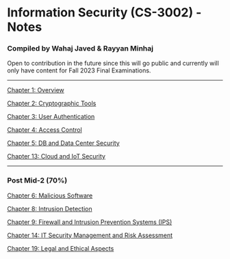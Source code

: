 # Information Security (CS-3002) - Notes

### Compiled by Wahaj Javed & Rayyan Minhaj

Open to contribution in the future since this will go public and currently will only have content for Fall 2023 Final Examinations.

---

[Chapter 1: Overview]([https://www.notion.so/Chapter-1-Overview-c82411f496ed457b9d261328926233e5?pvs=21](https://chipped-divan-df8.notion.site/Chapter-1-Overview-c82411f496ed457b9d261328926233e5))

[Chapter 2: Cryptographic Tools](https://chipped-divan-df8.notion.site/Chapter-2-Cryptographic-Tools-ae26ea57e99f4c78baa08e62799eb27f)

[Chapter 3: User Authentication](https://www.notion.so/Chapter-3-User-Authentication-7ad44ba8b5484ba0a1f99beb674aed41?pvs=21)

[Chapter 4: Access Control](https://www.notion.so/Chapter-4-Access-Control-195ab653ec784ff2aeabf8db80c43b39?pvs=21)

[Chapter 5: DB and Data Center Security](https://www.notion.so/Chapter-5-DB-and-Data-Center-Security-1d27f456488945aead38fa5f012e0e78?pvs=21)

[Chapter 13: Cloud and IoT Security](https://www.notion.so/Chapter-13-Cloud-and-IoT-Security-eabb4ec6fadd442e8ddaa38170555a79?pvs=21)

---

### Post Mid-2 (70%)

[Chapter 6: Malicious Software ](https://www.notion.so/Chapter-6-Malicious-Software-ef2cd8093f9c4d5db84c58ee80ddb99b?pvs=21)

[Chapter 8: Intrusion Detection](https://www.notion.so/Chapter-8-Intrusion-Detection-da387ee68bbe41e0b5dc0e9ed1a01a47?pvs=21)

[Chapter 9: Firewall and Intrusion Prevention Systems (IPS)](https://www.notion.so/Chapter-9-Firewall-and-Intrusion-Prevention-Systems-IPS-1cffca1274b449a2b6d5c38a40a5bf6b?pvs=21)

[Chapter 14: IT Security Management and Risk Assessment](https://www.notion.so/Chapter-14-IT-Security-Management-and-Risk-Assessment-d2758bd881494d698d8e397db9c4548d?pvs=21)

[Chapter 19: Legal and Ethical Aspects](https://www.notion.so/Chapter-19-Legal-and-Ethical-Aspects-8d55ebf7c431483f8862524952234f87?pvs=21)
